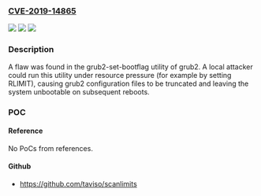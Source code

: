 ### [CVE-2019-14865](https://cve.mitre.org/cgi-bin/cvename.cgi?name=CVE-2019-14865)
![](https://img.shields.io/static/v1?label=Product&message=Red%20Hat%20Enterprise%20Linux%208&color=blue)
![](https://img.shields.io/static/v1?label=Version&message=!%201%3A2.02-78.el8_1.1%20&color=brighgreen)
![](https://img.shields.io/static/v1?label=Vulnerability&message=Privilege%20Defined%20With%20Unsafe%20Actions&color=brighgreen)

### Description

A flaw was found in the grub2-set-bootflag utility of grub2. A local attacker could run this utility under resource pressure (for example by setting RLIMIT), causing grub2 configuration files to be truncated and leaving the system unbootable on subsequent reboots.

### POC

#### Reference
No PoCs from references.

#### Github
- https://github.com/taviso/scanlimits


